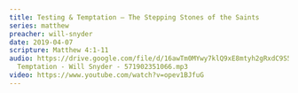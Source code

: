 ```yaml
---
title: Testing & Temptation – The Stepping Stones of the Saints
series: matthew
preacher: will-snyder
date: 2019-04-07
scripture: Matthew 4:1-11
audio: https://drive.google.com/file/d/16awTm0MYwy7klQ9xE8mtyh2gRxdC9S5J/view
  Temptation - Will Snyder - 571902351066.mp3
video: https://www.youtube.com/watch?v=opev1BJfuG
---
```

